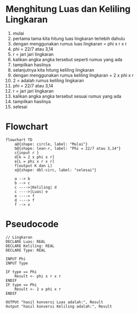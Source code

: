 # Menghitung Luas dan Keliling Lingkaran
1. mulai
2. pertama tama kita hitung luas lingkaran terlebih dahulu
3. dengan menggunakan rumus luas lingkaran = phi x r x r
4. phi = 22/7 atau 3,14
5. r = jari jari lingkaran
6. kalikan angka angka tersebut seperti rumus yang ada
7. tampilkan hasilnya
8. selanjutnya kita hitung keliling lingkaran
9. dengan menggunakan rumus keliling lingkaran = 2 x phi x r
10. 2 = adalah rumus keliling lingkaran
11. phi = 22/7 atau 3,14
12. r = jari jari lingkaran
13. kalikan angka angka tersebut sesuai rumus yang ada
14. tampilkan hasilnya
15. selesai

# Flowchart
```mermaid
flowchart TD
    a@{shape: circle, label: "Mulai"}
    b@{shape: lean-r, label: "Phi = 22/7 atau 3,14"}
    c{input r }
    d[k = 2 x phi x r]
    e[L = phi x r x r]
    f[output K dan L]
    x@{shape: dbl-circ, label: "selesai"}

    a --> b
    b --> c
    c ---->|Keliling| d
    c ---->|Luas| e
    e ----> f
    d ----> f
    f --> x

``` 

# Pseudocode
```
// Lingkaran
DECLARE Luas: REAL
DECLARE Keliling: REAL
DECLARE Type: REAL

INPUT Phi
INPUT Type

IF type == Phi
    Result <- phi x r x r
ENDIF
IF type == Phi
    Result <- 2 x phi x r
ENDIF

OUTPUt "hasil konversi Luas adalah:", Result 
Output "hasil konversi Keliling adalah:", Result

```